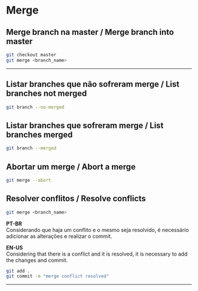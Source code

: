 # Merge

## Merge branch na master / Merge branch into master
```bash
git checkout master
git merge <branch_name>
```
***

## Listar branches que não sofreram merge / List branches not merged
```bash
git branch --no-merged
```

## Listar branches que sofreram merge / List branches merged
```bash
git branch --merged
```

## Abortar um merge / Abort a merge
```bash
git merge --abort
```

## Resolver conflitos / Resolve conflicts
```bash
git merge <branch_name>
```

**PT-BR**  
Considerando que haja um conflito e o mesmo seja resolvido, é necessário adicionar as alterações e realizar o commit.

**EN-US**  
Considering that there is a conflict and it is resolved, it is necessary to add the changes and commit.

```bash
git add .
git commit -m "merge conflict resolved"
```
***
